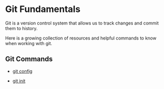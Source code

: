 # Git Fundamentals

Git is a version control system that allows us to track changes and commit them to history.

Here is a growing collection of resources and helpful commands to know when working with git. 

## Git Commands
- [git config](./commands/Config.md)

- [git init](./commands/Init.md)

